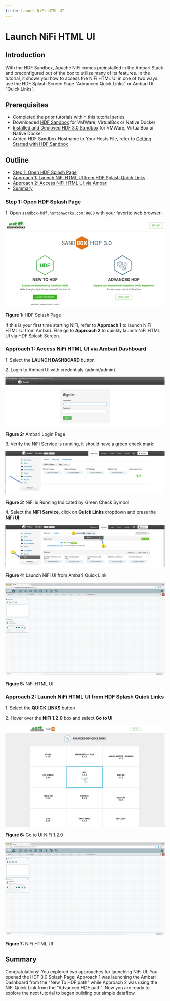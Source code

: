 ```yaml
---
title: Launch NiFi HTML UI
---
```


# Launch NiFi HTML UI

## Introduction

With the HDF Sandbox, Apache NiFi comes preinstalled in the Ambari Stack and preconfigured out of the box to utilize many of its features. In the tutorial, it shows you how to access the NiFi HTML UI in one of two ways: use the HDF Splash Screen Page "Advanced Quick Links" or Ambari UI "Quick Links".

## Prerequisites
-   Completed the prior tutorials within this tutorial series
-   Downloaded [HDF Sandbox](https://hortonworks.com/products/sandbox/) for VMWare, VirtualBox or Native Docker
-   [Installed and Deployed HDF 3.0 Sandbox](https://hortonworks.com/tutorial/sandbox-deployment-and-install-guide/) for VMWare, VirtualBox or Native Docker
-   Added HDF Sandbox Hostname to Your Hosts File, refer to [Getting Started with HDF Sandbox](https://hortonworks.com/tutorial/getting-started-with-hdf-sandbox/)

## Outline
-   [Step 1: Open HDF Splash Page](#step-1-open-hdf-splash-page)
-   [Approach 1: Launch NiFi HTML UI from HDF Splash Quick Links](#access-nifi-html-ui-from-hdf-splash-page)
-   [Approach 2: Access NiFi HTML UI via Ambari](#access-nifi-html-ui-via-ambari)
-   [Summary](#summary)

### Step 1: Open HDF Splash Page

1\. Open `sandbox-hdf.hortonworks.com:8888` with your favorite web browser:

![hdf_splash_screen](assets/tutorial-2-launch-nifi-html-ui/hdf_splash_screen.png)

**Figure 1:** HDF Splash Page

If this is your first time starting NiFi, refer to **Approach 1** to launch NiFi HTML UI from Ambari.
Else go to **Approach 2** to quickly launch NiFi HTML UI via HDF Splash Screen.

### Approach 1: Access NiFi HTML UI via Ambari Dashboard

1\. Select the **LAUNCH DASHBOARD** button

2\. Login to Ambari UI with credentials (admin/admin).

![login_ambari_ui.png](assets/tutorial-2-launch-nifi-html-ui/approach-1-ambari/login_ambari_ui.png)

**Figure 2:** Ambari Login Page

3\. Verify the NiFi Service is running, it should have a green check mark:

![verify_nifi_running.png](assets/tutorial-2-launch-nifi-html-ui/approach-1-ambari/verify_nifi_running.png)

**Figure 3:** NiFi is Running Indicated by Green Check Symbol

4\. Select the **NiFi Service**, click on **Quick Links** dropdown and press the **NiFi UI**:

![open-nifi-ui-via-ambari.png](assets/tutorial-2-launch-nifi-html-ui/approach-1-ambari/open-nifi-ui-via-ambari.png)

**Figure 4:** Launch NiFi UI from Ambari Quick Link

![open_nifi_html_interface.png](assets/tutorial-2-launch-nifi-html-ui/approach-1-ambari/open_nifi_html_interface.png)

**Figure 5:** NiFi HTML UI

### Approach 2: Launch NiFi HTML UI from HDF Splash Quick Links

1\. Select the **QUICK LINKS** button

2\. Hover over the **NiFi 1.2.0** box and select **Go to UI**

![splash_nifi_quicklink](assets/tutorial-2-launch-nifi-html-ui/approach-2-splash/splash_nifi_quicklink.png)

**Figure 6:** Go to UI NiFi 1.2.0

![open_nifi_html_interface.png](assets/tutorial-2-launch-nifi-html-ui/approach-2-splash/open_nifi_html_interface.png)

**Figure 7:** NiFi HTML UI

## Summary

Congratulations! You explored two approaches for launching NiFi UI. You opened the HDF 3.0 Splash Page: Approach 1 was launching the Ambari Dashboard from the "New To HDF path" while Approach 2 was using the NiFi Quick Link from the "Advanced HDF path". Now you are ready to explore the next tutorial to began building our simple dataflow.
